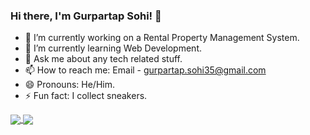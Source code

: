 ### Hi there, I'm Gurpartap Sohi! 👋

- 🔭 I’m currently working on a Rental Property Management System. 
- 🌱 I’m currently learning Web Development.
- 💬 Ask me about any tech related stuff.
- 📫 How to reach me: Email - gurpartap.sohi35@gmail.com
- 😄 Pronouns: He/Him.
- ⚡ Fun fact: I collect sneakers.

<a href="https://github.com/g-sohi/github-readme-stats">
  <img align="center" src="https://github-readme-stats.vercel.app/api/top-langs/?username=g-sohi&hide=css&langs_count=3&show_icons=true&title_color=ffffff&icon_color=bb2acf&text_color=daf7dc&bg_color=151515" />
</a>
<a href="https://github.com/g-sohi/g-sohi">
  <img align="center" src="https://github-readme-stats.vercel.app/api?username=g-sohi&&show_icons=true&title_color=ffffff&icon_color=bb2acf&text_color=daf7dc&bg_color=151515&line_height=27" " />
</a>


